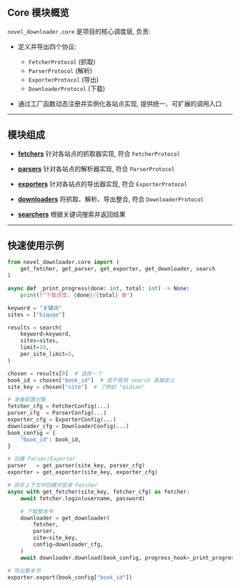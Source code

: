 ## Core 模块概览

`novel_downloader.core` 是项目的核心调度层, 负责:

* 定义并导出四个协议:

  * `FetcherProtocol` (抓取)
  * `ParserProtocol` (解析)
  * `ExporterProtocol` (导出)
  * `DownloaderProtocol` (下载)

* 通过工厂函数动态注册并实例化各站点实现, 提供统一、可扩展的调用入口

---

## 模块组成

* [**fetchers**](fetchers.md)
  针对各站点的抓取器实现, 符合 `FetcherProtocol`

* [**parsers**](parsers.md)
  针对各站点的解析器实现, 符合 `ParserProtocol`

* [**exporters**](exporters.md)
  针对各站点的导出器实现, 符合 `ExporterProtocol`

* [**downloaders**](downloaders.md)
  将抓取、解析、导出整合, 符合 `DownloaderProtocol`

* [**searchers**](searchers.md)
  根据关键词搜索并返回结果

---

## 快速使用示例

```python
from novel_downloader.core import (
    get_fetcher, get_parser, get_exporter, get_downloader, search
)

async def _print_progress(done: int, total: int) -> None:
    print(f"下载进度: {done}/{total} 章")

keyword = "关键词"
sites = ["biquge"]

results = search(
    keyword=keyword,
    sites=sites,
    limit=10,
    per_site_limit=5,
)

chosen = results[0]  # 选择一个
book_id = chosen["book_id"]  # 或不使用 search 直接定义
site_key = chosen["site"]  # 了例如 "qidian"

# 准备配置对象
fetcher_cfg = FetcherConfig(...)
parser_cfg  = ParserConfig(...)
exporter_cfg = ExporterConfig(...)
downloader_cfg = DownloaderConfig(...)
book_config = {
    "book_id": book_id,
}

# 创建 Parser/Exporter
parser   = get_parser(site_key, parser_cfg)
exporter = get_exporter(site_key, exporter_cfg)

# 异步上下文中创建并登录 Fetcher
async with get_fetcher(site_key, fetcher_cfg) as fetcher:
    await fetcher.login(username, password)

    # 下载整本书
    downloader = get_downloader(
        fetcher,
        parser,
        site=site_key,
        config=downloader_cfg,
    )
    await downloader.download(book_config, progress_hook=_print_progress)

# 导出整本书
exporter.export(book_config["book_id"])
```
